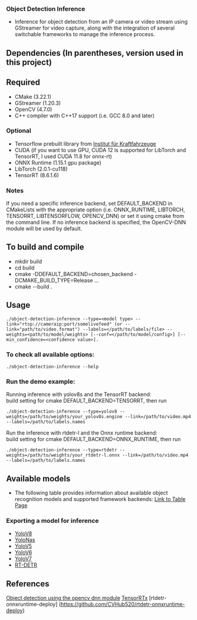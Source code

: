 ### Object Detection Inference
* Inference for object detection from an IP camera or video stream using GStreamer for video capture, along with the integration of several switchable frameworks to manage the inference process.
## Dependencies (In parentheses, version used in this project)
## Required
* CMake (3.22.1)
* GStreamer (1.20.3)
* OpenCV (4.7.0) 
* C++ compiler with C++17 support (i.e. GCC 8.0 and later)
### Optional 
* Tensorflow prebuilt library from [Institut für Kraftfahrzeuge](https://github.com/ika-rwth-aachen/libtensorflow_cc)
* CUDA (if you want to use GPU, CUDA 12 is supported for LibTorch and TensorRT, I used CUDA 11.8 for onnx-rt)
* ONNX Runtime (1.15.1 gpu package)
* LibTorch (2.0.1-cu118)
* TensorRT (8.6.1.6)
### Notes
 If you need a specific inference backend, set DEFAULT_BACKEND in CMakeLists with the appropriate option (i.e. ONNX_RUNTIME, LIBTORCH, TENSORRT, LIBTENSORFLOW, OPENCV_DNN) or set it using cmake from the command line. If no inference backend is specified, the OpenCV-DNN module will be used by default. 


## To build and compile  
* mkdir build
* cd build
* cmake -DDEFAULT_BACKEND=chosen_backend -DCMAKE_BUILD_TYPE=Release ... 
* cmake --build .

## Usage
```
./object-detection-inference --type=<model type> --link="rtsp://cameraip:port/somelivefeed" (or --link="path/to/video.format") --labels=</path/to/labels/file> --weights=<path/to/model/weights> [--conf=</path/to/model/config>] [--min_confidence=<confidence value>].
``` 
### To check all available options:
```
./object-detection-inference --help
```
### Run the demo example:
Running inference with yolov8s and the TensorRT backend:  
build setting for cmake DEFAULT_BACKEND=TENSORRT, then run
```
./object-detection-inference --type=yolov8 --weights=/path/to/weights/your_yolov8s.engine --link=/path/to/video.mp4 --labels=/path/to/labels.names
```

Run the inference with rtdetr-l and the Onnx runtime backend:  
build setting for cmake DEFAULT_BACKEND=ONNX_RUNTIME, then run
```
./object-detection-inference --type=rtdetr --weights=/path/to/weights/your_rtdetr-l.onnx --link=/path/to/video.mp4 --labels=/path/to/labels.names
```

## Available models

* The following table provides information about available object recognition models and supported framework backends: 
[Link to Table Page](TablePage.md#table-of-models)


 ### Exporting a model for inference
* [YoloV8](ExportInstructions.md#yolov8)
* [YoloNas](ExportInstructions.md#yolonas)
* [YoloV5](ExportInstructions.md#yolov5)
* [YoloV6](ExportInstructions.md#yolov6)
* [YoloV7](ExportInstructions.md#yolov7)
* [RT-DETR](ExportInstructions.md#RT-DETR)

## References

[Object detection using the opencv dnn module](https://github.com/opencv/opencv/blob/master/samples/dnn/object_detection.cpp)
[TensorRTx](https://github.com/wang-xinyu/tensorrtx)
[rtdetr-onnxruntime-deploy] (https://github.com/CVHub520/rtdetr-onnxruntime-deploy)
